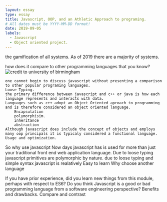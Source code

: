 ```yaml
---
layout: essay
type: essay
title: Javascript, OOP, and an Athletic Approach to programing.
# All dates must be YYYY-MM-DD format!
date: 2019-09-05
labels:
  - Javascript
  - Object oriented project.
---
```


the gamification of all systems. 
    As of 2019 there are a majority of systems.

how does it compare to other programming languages that you know?  
<img src = "https://www.uab.edu/news/images/javascript.jpg" alt = "credit to university of birmingham"> 

    
    one cannot begin to discuss javascript without presenting a comparison to other popular programing languages.
    Loose Typing.
    the primary difference between javascript and c++ or java is how each language represents and interacts with data.
    Languages such as c++ adopt an Object Oriented aproach to programming and is therefore considered an object oriented language.
        Encapsulation
        polymorphisim.
        inheritance
        abstraction
    Although javascript does include the concept of objects and employs many oop principals it is typicaly considered a functional language.
    Usage and optimization.
So why use javascript
    Now days javascript has is used for more than just your traditional front end web application language.
        Due to loose typing javascript primitives are polymorphic by nature.
    due to loose typing and simple syntax javascript is realatively Easy to learn
Why choose another language
    
If you have prior experience, did you learn new things from this module, perhaps with respect to ES6? 
Do you think Javascript is a good or bad programming language from a software engineering perspective?
Benefits and drawbacks.
    Compare 
    and contrast


